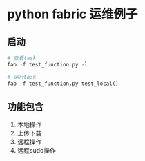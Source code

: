 # python fabric 运维例子

## 启动

```python
# 查看task
fab -f test_function.py -l

# 运行task
fab -f test_function.py test_local()
```

## 功能包含

1. 本地操作
2. 上传下载
3. 远程操作
4. 远程sudo操作

